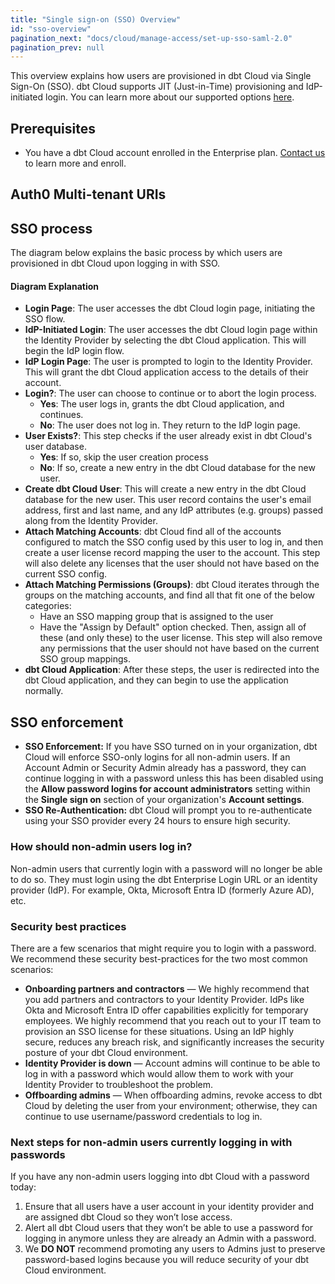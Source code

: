 ```yaml
---
title: "Single sign-on (SSO) Overview"
id: "sso-overview"
pagination_next: "docs/cloud/manage-access/set-up-sso-saml-2.0"
pagination_prev: null
---
```


This overview explains how users are provisioned in dbt Cloud via Single Sign-On (SSO).
dbt Cloud supports JIT (Just-in-Time) provisioning and IdP-initiated login. You can learn more about our supported options [here](https://www.getdbt.com/pricing/).

## Prerequisites

- You have a dbt Cloud account enrolled in the Enterprise plan. [Contact us](mailto:sales@getdbt.com) to learn more and enroll.

## Auth0 Multi-tenant URIs

<Snippet path="auth0-uri" />

## SSO process

The diagram below explains the basic process by which users are provisioned in dbt Cloud upon logging in with SSO.

<Lightbox src="/img/sso_overview.png" title="SSO diagram" />

#### Diagram Explanation

- **Login Page**: The user accesses the dbt Cloud login page, initiating the SSO flow.
- **IdP-Initiated Login**: The user accesses the dbt Cloud login page within the Identity Provider by selecting the dbt Cloud application. This will begin the IdP login flow.
- **IdP Login Page**: The user is prompted to login to the Identity Provider. This will grant the dbt Cloud application access to the details of their account.
- **Login?**: The user can choose to continue or to abort the login process.
  - **Yes**: The user logs in, grants the dbt Cloud application, and continues.
  - **No**: The user does not log in. They return to the IdP login page.
- **User Exists?**: This step checks if the user already exist in dbt Cloud's user database.
  - **Yes**: If so, skip the user creation process
  - **No**: If so, create a new entry in the dbt Cloud database for the new user.
- **Create dbt Cloud User**: This will create a new entry in the dbt Cloud database for the new user. This user record contains the user's email address, first and last name, and any IdP attributes (e.g. groups) passed along from the Identity Provider.
- **Attach Matching Accounts**: dbt Cloud find all of the accounts configured to match the SSO config used by this user to log in, and then create a user license record mapping the user to the account. This step will also delete any licenses that the user should not have based on the current SSO config.
- **Attach Matching Permissions (Groups)**: dbt Cloud iterates through the groups on the matching accounts, and find all that fit one of the below categories:
  - Have an SSO mapping group that is assigned to the user
  - Have the "Assign by Default" option checked.
Then, assign all of these (and only these) to the user license. This step will also remove any permissions that the user should not have based on the current SSO group mappings.
- **dbt Cloud Application**: After these steps, the user is redirected into the dbt Cloud application, and they can begin to use the application normally.

## SSO enforcement

* **SSO Enforcement:** If you have SSO turned on in your organization, dbt Cloud will enforce SSO-only logins for all non-admin users. If an Account Admin or Security Admin already has a password, they can continue logging in with a password unless this has been disabled using the **Allow password logins for account administrators** setting within the **Single sign on** section of your organization's **Account settings**.
* **SSO Re-Authentication:** dbt Cloud will prompt you to re-authenticate using your SSO provider every 24 hours to ensure high security.

### How should non-admin users log in?

Non-admin users that currently login with a password will no longer be able to do so. They must login using the dbt Enterprise Login URL or an identity provider (IdP). For example, Okta, Microsoft Entra ID (formerly Azure AD), etc.

### Security best practices

There are a few scenarios that might require you to login with a password. We recommend these security best-practices for the two most common scenarios:
* **Onboarding partners and contractors** &mdash; We highly recommend that you add partners and contractors to your Identity Provider. IdPs like Okta and Microsoft Entra ID offer capabilities explicitly for temporary employees. We highly recommend that you reach out to your IT team to provision an SSO license for these situations. Using an IdP highly secure, reduces any breach risk, and significantly increases the security posture of your dbt Cloud environment.
* **Identity Provider is down** &mdash; Account admins will continue to be able to log in with a password which would allow them to work with your Identity Provider to troubleshoot the problem.
* **Offboarding admins** &mdash; When offboarding admins, revoke access to dbt Cloud by deleting the user from your environment; otherwise, they can continue to use username/password credentials to log in. 

### Next steps for non-admin users currently logging in with passwords

If you have any non-admin users logging into dbt Cloud with a password today:

1. Ensure that all users have a user account in your identity provider and are assigned dbt Cloud so they won’t lose access.
2. Alert all dbt Cloud users that they won’t be able to use a password for logging in anymore unless they are already an Admin with a password.
3. We **DO NOT** recommend promoting any users to Admins just to preserve password-based logins because you will reduce security of your dbt Cloud environment.


